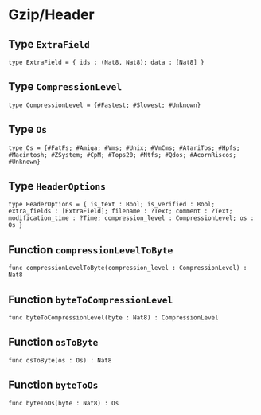 # Gzip/Header

## Type `ExtraField`
``` motoko no-repl
type ExtraField = { ids : (Nat8, Nat8); data : [Nat8] }
```


## Type `CompressionLevel`
``` motoko no-repl
type CompressionLevel = {#Fastest; #Slowest; #Unknown}
```


## Type `Os`
``` motoko no-repl
type Os = {#FatFs; #Amiga; #Vms; #Unix; #VmCms; #AtariTos; #Hpfs; #Macintosh; #ZSystem; #CpM; #Tops20; #Ntfs; #Qdos; #AcornRiscos; #Unknown}
```


## Type `HeaderOptions`
``` motoko no-repl
type HeaderOptions = { is_text : Bool; is_verified : Bool; extra_fields : [ExtraField]; filename : ?Text; comment : ?Text; modification_time : ?Time; compression_level : CompressionLevel; os : Os }
```


## Function `compressionLevelToByte`
``` motoko no-repl
func compressionLevelToByte(compression_level : CompressionLevel) : Nat8
```


## Function `byteToCompressionLevel`
``` motoko no-repl
func byteToCompressionLevel(byte : Nat8) : CompressionLevel
```


## Function `osToByte`
``` motoko no-repl
func osToByte(os : Os) : Nat8
```


## Function `byteToOs`
``` motoko no-repl
func byteToOs(byte : Nat8) : Os
```

